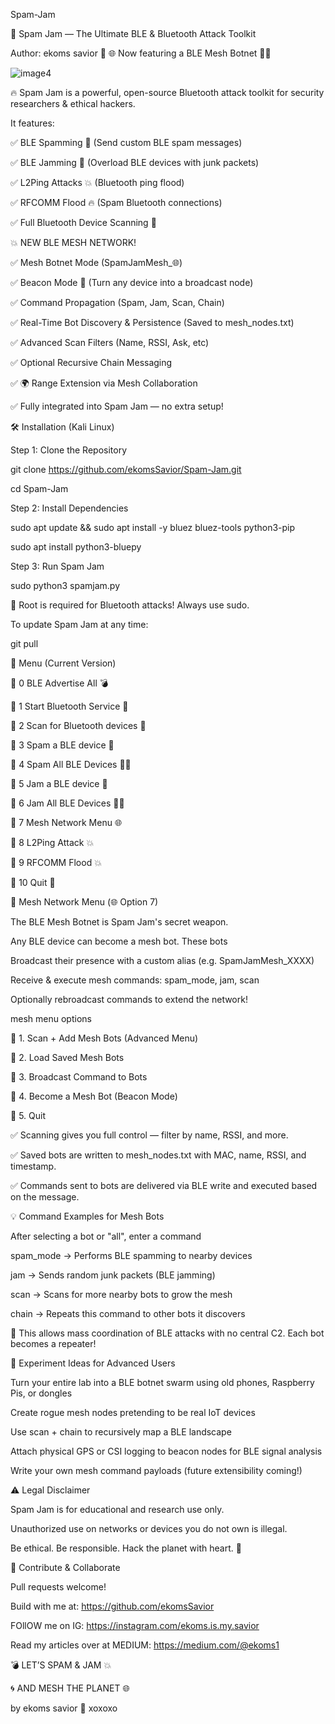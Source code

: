 Spam-Jam

📜 Spam Jam — The Ultimate BLE & Bluetooth Attack Toolkit

Author: ekoms savior 💜
🌐 Now featuring a BLE Mesh Botnet 🤖✨

![image4](https://github.com/user-attachments/assets/bb71fb71-3259-4a0e-80a2-15df607eaaca)

🔥 Spam Jam is a powerful, open-source Bluetooth attack toolkit for security researchers & ethical hackers.

It features:

✅ BLE Spamming 💌 (Send custom BLE spam messages)

✅ BLE Jamming 🚫 (Overload BLE devices with junk packets)

✅ L2Ping Attacks 💥 (Bluetooth ping flood)

✅ RFCOMM Flood 🔥 (Spam Bluetooth connections)

✅ Full Bluetooth Device Scanning 📡

💥 NEW BLE MESH NETWORK!

✅ Mesh Botnet Mode (SpamJamMesh_🌐)

✅ Beacon Mode 📡 (Turn any device into a broadcast node)

✅ Command Propagation (Spam, Jam, Scan, Chain)

✅ Real-Time Bot Discovery & Persistence (Saved to mesh_nodes.txt)

✅ Advanced Scan Filters (Name, RSSI, Ask, etc)

✅ Optional Recursive Chain Messaging

✅ 🌍 Range Extension via Mesh Collaboration

✅ Fully integrated into Spam Jam — no extra setup!

🛠️ Installation (Kali Linux)

Step 1: Clone the Repository

git clone https://github.com/ekomsSavior/Spam-Jam.git

cd Spam-Jam

Step 2: Install Dependencies

sudo apt update && sudo apt install -y bluez bluez-tools python3-pip

sudo apt install python3-bluepy

Step 3: Run Spam Jam

sudo python3 spamjam.py

🚨 Root is required for Bluetooth attacks! Always use sudo.

To update Spam Jam at any time:

git pull

🎯 Menu (Current Version)

🔹 0 BLE Advertise All 💣

🔹 1 Start Bluetooth Service 📡

🔹 2 Scan for Bluetooth devices 📡

🔹 3 Spam a BLE device 💌

🔹 4 Spam All BLE Devices 💌💥

🔹 5 Jam a BLE device 🚫

🔹 6 Jam All BLE Devices 🚫💥

🔹 7 Mesh Network Menu 🌐

🔹 8 L2Ping Attack 💥

🔹 9 RFCOMM Flood 💥

🔹 10 Quit 🚪

🧠 Mesh Network Menu (🌐 Option 7)

The BLE Mesh Botnet is Spam Jam's secret weapon.

Any BLE device can become a mesh bot. These bots

Broadcast their presence with a custom alias (e.g. SpamJamMesh_XXXX)

Receive & execute mesh commands: spam_mode, jam, scan

Optionally rebroadcast commands to extend the network!

mesh menu options 

🔹 1. Scan + Add Mesh Bots (Advanced Menu)

🔹 2. Load Saved Mesh Bots

🔹 3. Broadcast Command to Bots

🔹 4. Become a Mesh Bot (Beacon Mode)

🔹 5. Quit

✅ Scanning gives you full control — filter by name, RSSI, and more.

✅ Saved bots are written to mesh_nodes.txt with MAC, name, RSSI, and timestamp.

✅ Commands sent to bots are delivered via BLE write and executed based on the message.

💡 Command Examples for Mesh Bots

After selecting a bot or "all", enter a command

spam_mode → Performs BLE spamming to nearby devices

jam → Sends random junk packets (BLE jamming)

scan → Scans for more nearby bots to grow the mesh

chain → Repeats this command to other bots it discovers 

📡 This allows mass coordination of BLE attacks with no central C2. Each bot becomes a repeater!

🧪 Experiment Ideas for Advanced Users

Turn your entire lab into a BLE botnet swarm using old phones, Raspberry Pis, or dongles

Create rogue mesh nodes pretending to be real IoT devices

Use scan + chain to recursively map a BLE landscape

Attach physical GPS or CSI logging to beacon nodes for BLE signal analysis

Write your own mesh command payloads (future extensibility coming!)

⚠️ Legal Disclaimer

Spam Jam is for educational and research use only.

Unauthorized use on networks or devices you do not own is illegal.

Be ethical. Be responsible. Hack the planet with heart. 💜

💜 Contribute & Collaborate

Pull requests welcome!

Build with me at: https://github.com/ekomsSavior

FOllOW me on IG: https://instagram.com/ekoms.is.my.savior

Read my articles over at MEDIUM: https://medium.com/@ekoms1

💣 LET’S SPAM & JAM 💥

🌀 AND MESH THE PLANET 🌐

by ekoms savior 💜 xoxoxo
